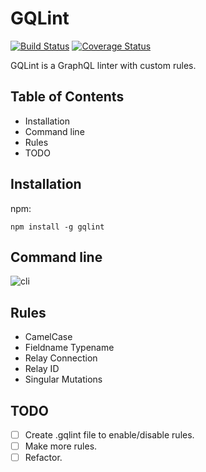 # GQLint
[![Build Status](https://travis-ci.org/happylinks/gqlint.svg?branch=master)](https://travis-ci.org/happylinks/gqlint) [![Coverage Status](https://coveralls.io/repos/github/happylinks/gqlint/badge.svg?branch=master)](https://coveralls.io/github/happylinks/gqlint?branch=master)

GQLint is a GraphQL linter with custom rules.

## Table of Contents
- Installation
- Command line
- Rules
- TODO

## Installation
npm:
```
npm install -g gqlint
```

## Command line
![cli](https://raw.githubusercontent.com/happylinks/gqlint/master/cli.png)

## Rules
- CamelCase
- Fieldname Typename
- Relay Connection
- Relay ID
- Singular Mutations

## TODO
- [ ] Create .gqlint file to enable/disable rules.
- [ ] Make more rules.
- [ ] Refactor.
